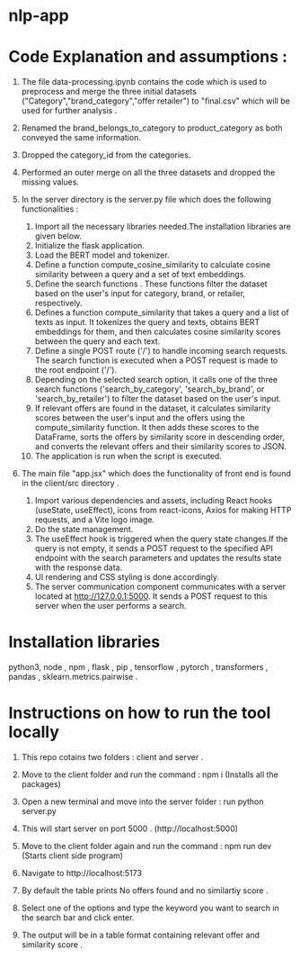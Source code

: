# nlp-app

# Code Explanation and assumptions :
1. The file data-processing.ipynb contains the code which is used to preprocess and merge the three initial datasets ("Category","brand_category","offer retailer") to "final.csv" which will be used for further analysis .
2. Renamed the brand_belongs_to_category to product_category as both conveyed the same information.
3. Dropped the category_id from the categories.
4. Performed an outer merge on all the three datasets and dropped the missing values. 

5. In the server directory is the server.py file which does the following functionalities :
   1. Import all the necessary libraries needed.The installation libraries are given below.
   2. Initialize the flask application.
   3. Load the BERT model and tokenizer.
   4. Define a function compute_cosine_similarity to calculate cosine similarity between a query and a set of text embeddings.
   5. Define the search functions . These functions filter the dataset based on the user's input for category, brand, or retailer, respectively.
   6. Defines a function compute_similarity that takes a query and a list of texts as input. It tokenizes the query and texts, obtains BERT embeddings for them, and then 
      calculates cosine similarity scores between the query and each text.
   7. Define a single POST route ('/') to handle incoming search requests. The search function is executed when a POST request is made to the root endpoint ('/').
   8. Depending on the selected search option, it calls one of the three search functions ('search_by_category', 'search_by_brand', or 'search_by_retailer') to filter the 
      dataset based on the user's input.
   9. If relevant offers are found in the dataset, it calculates similarity scores between the user's input and the offers using the compute_similarity function. It then 
      adds these scores to the DataFrame, sorts the offers by similarity score in descending order, and converts the relevant offers and their similarity scores to JSON.
   10. The application is run when the script is executed.

6. The main file "app.jsx" which does the functionality of front end is found in the client/src directory .
    1. Import various dependencies and assets, including React hooks (useState, useEffect), icons from react-icons, Axios for making HTTP requests, and a Vite logo image.
    2. Do the state management.
    3. The useEffect hook is triggered when the query state changes.If the query is not empty, it sends a POST request to the specified API endpoint with the search 
       parameters and updates the results state with the response data.
    4. UI rendering and CSS styling is done accordingly.
    5. The server communication component communicates with a server located at http://127.0.0.1:5000. It sends a POST request to this server when the user performs a 
       search.

# Installation libraries
python3, node , npm , flask , pip , tensorflow , pytorch , transformers , pandas , sklearn.metrics.pairwise .

# Instructions on how to run the tool locally
1. This repo cotains two folders : client and server .
2. Move to the client folder and run the command : npm i (Installs all the packages)
3. Open a new terminal and move into the server folder : run python server.py
4. This will start server on port 5000 . (http://localhost:5000)

5. Move to the client folder again and run the command : npm run dev (Starts client side program)
6. Navigate to http://localhost:5173
7. By default the table prints No offers found and no similartiy score . 
8. Select one of the options and type the keyword you want to search in the search bar and click enter.
9. The output will be in a table format containing relevant offer and similarity score .
